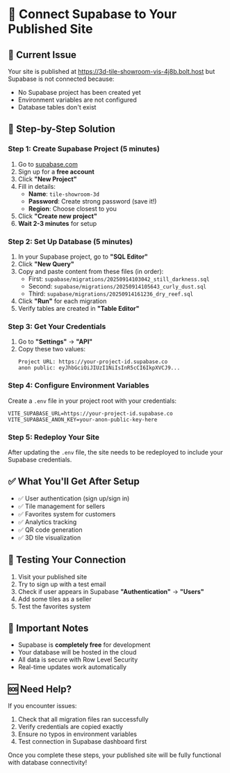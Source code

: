# 🔗 Connect Supabase to Your Published Site

## 🚨 **Current Issue**
Your site is published at https://3d-tile-showroom-vis-4j8b.bolt.host but Supabase is not connected because:
- No Supabase project has been created yet
- Environment variables are not configured
- Database tables don't exist

## 🚀 **Step-by-Step Solution**

### **Step 1: Create Supabase Project (5 minutes)**
1. Go to [supabase.com](https://supabase.com)
2. Sign up for a **free account**
3. Click **"New Project"**
4. Fill in details:
   - **Name**: `tile-showroom-3d`
   - **Password**: Create strong password (save it!)
   - **Region**: Choose closest to you
5. Click **"Create new project"**
6. **Wait 2-3 minutes** for setup

### **Step 2: Set Up Database (5 minutes)**
1. In your Supabase project, go to **"SQL Editor"**
2. Click **"New Query"**
3. Copy and paste content from these files (in order):
   - First: `supabase/migrations/20250914103042_still_darkness.sql`
   - Second: `supabase/migrations/20250914105643_curly_dust.sql`
   - Third: `supabase/migrations/20250914161236_dry_reef.sql`
4. Click **"Run"** for each migration
5. Verify tables are created in **"Table Editor"**

### **Step 3: Get Your Credentials**
1. Go to **"Settings"** → **"API"**
2. Copy these two values:
   ```
   Project URL: https://your-project-id.supabase.co
   anon public: eyJhbGciOiJIUzI1NiIsInR5cCI6IkpXVCJ9...
   ```

### **Step 4: Configure Environment Variables**
Create a `.env` file in your project root with your credentials:
```env
VITE_SUPABASE_URL=https://your-project-id.supabase.co
VITE_SUPABASE_ANON_KEY=your-anon-public-key-here
```

### **Step 5: Redeploy Your Site**
After updating the `.env` file, the site needs to be redeployed to include your Supabase credentials.

## ✅ **What You'll Get After Setup**
- ✅ User authentication (sign up/sign in)
- ✅ Tile management for sellers
- ✅ Favorites system for customers
- ✅ Analytics tracking
- ✅ QR code generation
- ✅ 3D tile visualization

## 🧪 **Testing Your Connection**
1. Visit your published site
2. Try to sign up with a test email
3. Check if user appears in Supabase **"Authentication"** → **"Users"**
4. Add some tiles as a seller
5. Test the favorites system

## 🚨 **Important Notes**
- Supabase is **completely free** for development
- Your database will be hosted in the cloud
- All data is secure with Row Level Security
- Real-time updates work automatically

## 🆘 **Need Help?**
If you encounter issues:
1. Check that all migration files ran successfully
2. Verify credentials are copied exactly
3. Ensure no typos in environment variables
4. Test connection in Supabase dashboard first

Once you complete these steps, your published site will be fully functional with database connectivity!